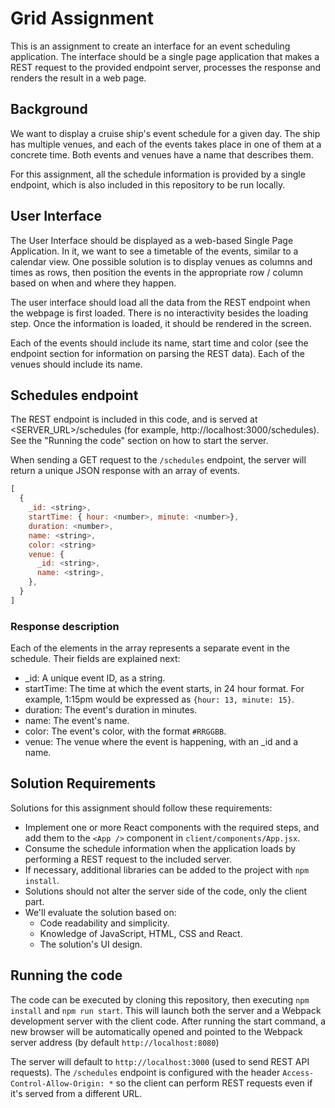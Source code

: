 # Grid Assignment

This is an assignment to create an interface for an event scheduling application. The interface
should be a single page application that makes a REST request to the provided endpoint server,
processes the response and renders the result in a web page.

## Background

We want to display a cruise ship's event schedule for a given day. The ship has multiple venues, and
each of the events takes place in one of them at a concrete time. Both events and venues have a name
that describes them.

For this assignment, all the schedule information is provided by a single endpoint, which is also
included in this repository to be run locally.

## User Interface

The User Interface should be displayed as a web-based Single Page Application. In it, we want to see
a timetable of the events, similar to a calendar view. One possible solution is to display venues as
columns and times as rows, then position the events in the appropriate row / column based on when
and where they happen.

The user interface should load all the data from the REST endpoint when the webpage is first
loaded. There is no interactivity besides the loading step. Once the information is loaded, it
should be rendered in the screen.

Each of the events should include its name, start time and color (see the endpoint section for
information on parsing the REST data). Each of the venues should include its name.

## Schedules endpoint

The REST endpoint is included in this code, and is served at <SERVER_URL>/schedules (for example,
http://localhost:3000/schedules). See the "Running the code" section on how to start the server.

When sending a GET request to the `/schedules` endpoint, the server will return a unique JSON
response with an array of events.

```js
[
  {
    _id: <string>,
    startTime: { hour: <number>, minute: <number>},
    duration: <number>,
    name: <string>,
    color: <string>
    venue: {
      _id: <string>,
      name: <string>,
    },
  }
]
```

### Response description

Each of the elements in the array represents a separate event in the schedule. Their fields are
explained next:

 - _id: A unique event ID, as a string.
 - startTime: The time at which the event starts, in 24 hour format. For example, 1:15pm would be
   expressed as `{hour: 13, minute: 15}`.
 - duration: The event's duration in minutes.
 - name: The event's name.
 - color: The event's color, with the format `#RRGGBB`.
 - venue: The venue where the event is happening, with an _id and a name.

## Solution Requirements

Solutions for this assignment should follow these requirements:

 - Implement one or more React components with the required steps, and add them to the `<App />`
   component in `client/components/App.jsx`.
 - Consume the schedule information when the application loads by performing a REST request to the
   included server.
 - If necessary, additional libraries can be added to the project with `npm install`.
 - Solutions should not alter the server side of the code, only the client part.
 - We'll evaluate the solution based on:
   + Code readability and simplicity.
   + Knowledge of JavaScript, HTML, CSS and React.
   + The solution's UI design.

## Running the code

The code can be executed by cloning this repository, then executing `npm install` and `npm run
start`. This will launch both the server and a Webpack development server with the client
code. After running the start command, a new browser will be automatically opened and pointed to the
Webpack server address (by default `http://localhost:8080`)

The server will default to `http://localhost:3000` (used to send REST API requests). The
`/schedules` endpoint is configured with the header `Access-Control-Allow-Origin: *` so the client
can perform REST requests even if it's served from a different URL.
